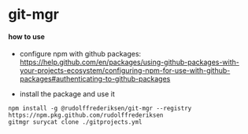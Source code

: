 # git-mgr

#### how to use

- configure npm with github packages:
https://help.github.com/en/packages/using-github-packages-with-your-projects-ecosystem/configuring-npm-for-use-with-github-packages#authenticating-to-github-packages

- install the package and use it
```
npm install -g @rudolffrederiksen/git-mgr --registry https://npm.pkg.github.com/rudolffrederiksen
gitmgr surycat clone ./gitprojects.yml
```
